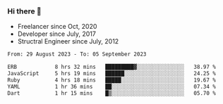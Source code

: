 ### Hi there 👋

- Freelancer since Oct, 2020
- Developer since July, 2017
- Structral Engineer since July, 2012

<!--START_SECTION:waka-->

```txt
From: 29 August 2023 - To: 05 September 2023

ERB            8 hrs 32 mins   █████████▓░░░░░░░░░░░░░░░   38.97 %
JavaScript     5 hrs 19 mins   ██████░░░░░░░░░░░░░░░░░░░   24.25 %
Ruby           4 hrs 18 mins   █████░░░░░░░░░░░░░░░░░░░░   19.67 %
YAML           1 hr 36 mins    ██░░░░░░░░░░░░░░░░░░░░░░░   07.34 %
Dart           1 hr 15 mins    █▒░░░░░░░░░░░░░░░░░░░░░░░   05.70 %
```

<!--END_SECTION:waka-->
